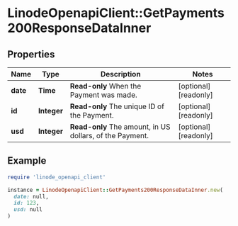# LinodeOpenapiClient::GetPayments200ResponseDataInner

## Properties

| Name | Type | Description | Notes |
| ---- | ---- | ----------- | ----- |
| **date** | **Time** | __Read-only__ When the Payment was made. | [optional][readonly] |
| **id** | **Integer** | __Read-only__ The unique ID of the Payment. | [optional][readonly] |
| **usd** | **Integer** | __Read-only__ The amount, in US dollars, of the Payment. | [optional][readonly] |

## Example

```ruby
require 'linode_openapi_client'

instance = LinodeOpenapiClient::GetPayments200ResponseDataInner.new(
  date: null,
  id: 123,
  usd: null
)
```

